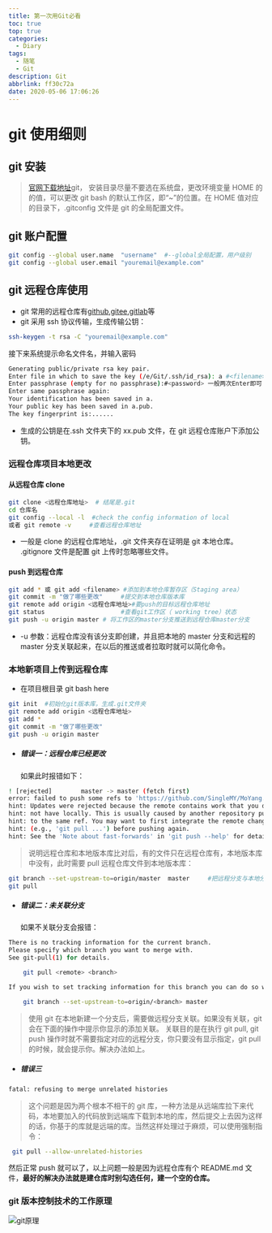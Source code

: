 ```yaml
---
title: 第一次用Git必看
toc: true
top: true
categories:
  - Diary
tags:
  - 随笔
  - Git
description: Git
abbrlink: ff30c72a
date: 2020-05-06 17:06:26
---
```


# git 使用细则

## git 安装

> [官网下载地址](https://git-scm.com/)git， 安装目录尽量不要选在系统盘，更改环境变量 HOME 的的值，可以更改 git bash 的默认工作区，即“~”的位置。在 HOME 值对应的目录下，.gitconfig 文件是 git 的全局配置文件。

 <!-- more -->

## git 账户配置

```bash
git config --global user.name  "username"  #--global全局配置，用户级别
git config --global user.email "youremail@example.com"
```

## git 远程仓库使用

- git 常用的远程仓库有[github](https://github.com/),[gitee](https://gitee.com/),[gitlab](https://about.gitlab.com/)等
- git 采用 ssh 协议传输，生成传输公钥：

```bash
ssh-keygen -t rsa -C "youremail@example.com"
```

接下来系统提示命名文件名，并输入密码

```bash
Generating public/private rsa key pair.
Enter file in which to save the key (/e/Git/.ssh/id_rsa): a #<filename>默认 id_rsa
Enter passphrase (empty for no passphrase):#<password> 一般两次Enter即可
Enter same passphrase again:
Your identification has been saved in a.
Your public key has been saved in a.pub.
The key fingerprint is:......
```

- 生成的公钥是在.ssh 文件夹下的 xx.pub 文件，在 git 远程仓库账户下添加公钥。

### 远程仓库项目本地更改

#### 从远程仓库 clone

```bash
git clone <远程仓库地址>  # 结尾是.git
cd 仓库名
git config --local -l  #check the config information of local
或者 git remote -v     #查看远程仓库地址
```

- 一般是 clone 的远程仓库地址，.git 文件夹存在证明是 git 本地仓库。
  .gitignore 文件是配置 git 上传时忽略哪些文件。

#### push 到远程仓库

```bash
git add * 或 git add <filename> #添加到本地仓库暂存区（Staging area）
git commit -m "做了哪些更改"     #提交到本地仓库版本库
git remote add origin <远程仓库地址>#要push的目标远程仓库地址
git status                     #查看git工作区（ working tree）状态
git push -u origin master # 将工作区的master分支推送到远程仓库master分支
```

- -u 参数：远程仓库没有该分支即创建，并且把本地的 master 分支和远程的 master 分支关联起来，在以后的推送或者拉取时就可以简化命令。

### 本地新项目上传到远程仓库

- 在项目根目录 git bash here

```bash
git init  #初始化git版本库，生成.git文件夹
git remote add origin <远程仓库地址>
git add *
git commit -m "做了哪些更改"
git push -u origin master
```

- ##### 错误一：远程仓库已经更改
  如果此时报错如下：

```bash
! [rejected]        master -> master (fetch first)
error: failed to push some refs to 'https://github.com/SingleMY/MoYang.git'
hint: Updates were rejected because the remote contains work that you do
hint: not have locally. This is usually caused by another repository pushing
hint: to the same ref. You may want to first integrate the remote changes
hint: (e.g., 'git pull ...') before pushing again.
hint: See the 'Note about fast-forwards' in 'git push --help' for details.
```

> 说明远程仓库和本地版本库比对后，有的文件只在远程仓库有，本地版本库中没有，此时需要 pull 远程仓库文件到本地版本库：

```bash
git branch --set-upstream-to=origin/master  master     #把远程分支与本地分支关联
git pull
```

- ##### 错误二：未关联分支
  如果不关联分支会报错：

```bash
There is no tracking information for the current branch.
Please specify which branch you want to merge with.
See git-pull(1) for details.

    git pull <remote> <branch>

If you wish to set tracking information for this branch you can do so with:

    git branch --set-upstream-to=origin/<branch> master
```

> 使用 git 在本地新建一个分支后，需要做远程分支关联。如果没有关联，git 会在下面的操作中提示你显示的添加关联。
> 关联目的是在执行 git pull, git push 操作时就不需要指定对应的远程分支，你只要没有显示指定，git pull 的时候，就会提示你。解决办法如上。

- ##### 错误三

```bash
fatal: refusing to merge unrelated histories
```

> 这个问题是因为两个根本不相干的 git 库，一种方法是从远端库拉下来代码，本地要加入的代码放到远端库下载到本地的库，然后提交上去因为这样的话，你基于的库就是远端的库。当然这样处理过于麻烦，可以使用强制指令：

```bash
 git pull --allow-unrelated-histories
```

然后正常 push 就可以了，以上问题一般是因为远程仓库有个 README.md 文件，**最好的解决办法就是建仓库时别勾选任何，建一个空的仓库。**

### git 版本控制技术的工作原理

![git原理](http://qiniu.1542051400.club/blog/git1.png)
